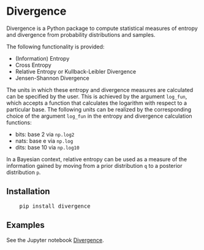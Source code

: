 # Divergence
Divergence is a Python package to compute statistical measures of entropy and divergence from probability distributions and samples.

The following functionality is provided:
* (Information) Entropy
* Cross Entropy 
* Relative Entropy or Kullback-Leibler Divergence
* Jensen-Shannon Divergence

The units in which these entropy and divergence measures are calculated can be specified by the user. 
This is achieved by the argument `log_fun`, which accepts a function that calculates the logarithm with respect to a particular base. 
The following units can be realized by the corresponding choice of the argument `log_fun` in the entropy and divergence calculation functions:
* bits: base 2 via `np.log2`
* nats: base e via `np.log`
* dits: base 10 via `np.log10`

In a Bayesian context, relative entropy can be used as a measure of the information gained by moving 
from a prior distribution `q` to a posterior distribution `p`.


## Installation

<pre>
    pip install divergence
</pre>

## Examples
See the Jupyter notebook [Divergence](notebooks/Divergence.ipynb).